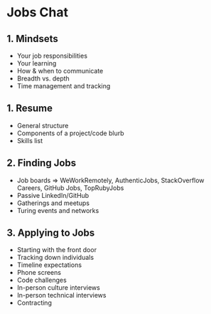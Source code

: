 # Jobs Chat

## 1. Mindsets

* Your job responsibilities
* Your learning
* How & when to communicate
* Breadth vs. depth
* Time management and tracking

## 1. Resume

* General structure
* Components of a project/code blurb
* Skills list

## 2. Finding Jobs

* Job boards => WeWorkRemotely, AuthenticJobs, StackOverflow Careers, GitHub Jobs,
TopRubyJobs
* Passive LinkedIn/GitHub
* Gatherings and meetups
* Turing events and networks

## 3. Applying to Jobs

* Starting with the front door
* Tracking down individuals
* Timeline expectations
* Phone screens
* Code challenges
* In-person culture interviews
* In-person technical interviews
* Contracting
